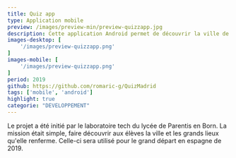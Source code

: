 ```yaml
---
title: Quiz app
type: Application mobile
preview: /images/preview-min/preview-quizzapp.jpg
description: Cette application Android permet de découvrir la ville de Barcelone. Seul ou en équipe, suivez un parcours définie afin de vous rendre aux différents lieux mythiques de la ville. Chaque lieu sur la carte sont accompagnés d'une question sous forme de QCM. Répondez à chaque question dans un temps imparti pour obtenir le meilleur score!
images-desktop: [
    '/images/preview-quizzapp.png'
]
images-mobile: [
    '/images/preview-quizzapp.png'
]
period: 2019
github: https://github.com/romaric-g/QuizMadrid
tags: ['mobile', 'android']
highlight: true
categorie: "DEVELOPPEMENT"
---
```

Le projet a été initié par le laboratoire tech du lycée de Parentis en Born. La mission était simple, faire découvrir aux élèves la ville et les grands lieux qu'elle renferme. Celle-ci sera utilisé pour le grand départ en espagne de 2019.